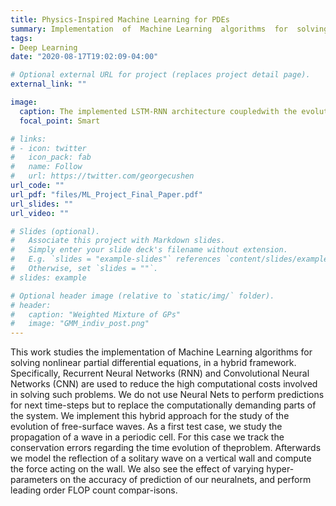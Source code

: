 ```yaml
---
title: Physics-Inspired Machine Learning for PDEs
summary: Implementation  of  Machine Learning  algorithms  for  solving  nonlinear  partial  differential equations, in a hybrid framework.
tags:
- Deep Learning
date: "2020-08-17T19:02:09-04:00"

# Optional external URL for project (replaces project detail page).
external_link: ""

image:
  caption: The implemented LSTM-RNN architecture coupledwith the evolution equations
  focal_point: Smart

# links:
# - icon: twitter
#   icon_pack: fab
#   name: Follow
#   url: https://twitter.com/georgecushen
url_code: ""
url_pdf: "files/ML_Project_Final_Paper.pdf"
url_slides: ""
url_video: ""

# Slides (optional).
#   Associate this project with Markdown slides.
#   Simply enter your slide deck's filename without extension.
#   E.g. `slides = "example-slides"` references `content/slides/example-slides.md`.
#   Otherwise, set `slides = ""`.
# slides: example

# Optional header image (relative to `static/img/` folder).
# header:
#   caption: "Weighted Mixture of GPs"
#   image: "GMM_indiv_post.png"
---
```


This  work  studies  the  implementation  of  Machine Learning  algorithms  for  solving  nonlinear  partial  differential equations, in a hybrid framework. Specifically, Recurrent  Neural  Networks  (RNN)  and  Convolutional Neural  Networks  (CNN)  are  used  to  reduce  the  high computational costs involved in solving such problems. We  do  not  use  Neural  Nets  to  perform  predictions  for next  time-steps  but  to  replace  the  computationally  demanding parts of the system.  We implement this hybrid approach for the study of the evolution of free-surface waves.  As a first test case, we study the propagation of a  wave  in  a  periodic  cell.   For  this  case  we  track  the conservation errors regarding the time evolution of theproblem.  Afterwards we model the reflection of a solitary wave on a vertical wall and compute the force acting on the wall. We also see the effect of varying hyper-parameters on the accuracy of prediction of our neuralnets,  and perform leading order FLOP count compar-isons.
